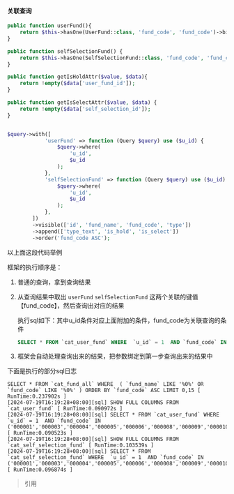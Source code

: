 #### 关联查询

```php
public function userFund(){
    return $this->hasOne(UserFund::class, 'fund_code', 'fund_code')->bind(['user_fund_id'=>'id']);
}

public function selfSelectionFund() {
    return $this->hasOne(SelfSelectionFund::class, 'fund_code', 'fund_code')->bind(['self_selection_id' => 'id']);
}

public function getIsHoldAttr($value, $data){
    return !empty($data['user_fund_id']);
}

public function getIsSelectAttr($value, $data) {
    return !empty($data['self_selection_id']);
}
```

```php

$query->with([
            'userFund' => function (Query $query) use ($u_id) {
                $query->where(
                    'u_id',
                    $u_id
                );
            },
            'selfSelectionFund' => function (Query $query) use ($u_id) {
                $query->where(
                    'u_id',
                    $u_id
                );
            },
        ])
        ->visible(['id', 'fund_name', 'fund_code', 'type'])
        ->append(['type_text', 'is_hold', 'is_select'])
        ->order('fund_code ASC');
```

以上面这段代码举例

框架的执行顺序是：

1. 普通的查询，拿到查询结果

2. 从查询结果中取出 `userFund`  `selfSelectionFund` 这两个关联的键值【fund_code】，然后查询出对应的结果

   执行sql如下：其中u_id条件对应上面附加的条件，fund_code为关联查询的条件

   ```sql
   SELECT * FROM `cat_user_fund` WHERE  `u_id` = 1  AND `fund_code` IN ('000001','000003','000004','000005','000006','000008','000009','000010','000011','000013','000014','000015','000016','000017','000020')
   ```

3. 框架会自动处理查询出来的结果，把参数绑定到第一步查询出来的结果中

下面是执行的部分sql日志

```
SELECT * FROM `cat_fund_all` WHERE  ( `fund_name` LIKE '%0%' OR `fund_code` LIKE '%0%' ) ORDER BY `fund_code` ASC LIMIT 0,15 [ RunTime:0.237902s ]
[2024-07-19T16:19:28+08:00][sql] SHOW FULL COLUMNS FROM `cat_user_fund` [ RunTime:0.090972s ]
[2024-07-19T16:19:28+08:00][sql] SELECT * FROM `cat_user_fund` WHERE  `u_id` = 1  AND `fund_code` IN ('000001','000003','000004','000005','000006','000008','000009','000010','000011','000013','000014','000015','000016','000017','000020') [ RunTime:0.090523s ]
[2024-07-19T16:19:28+08:00][sql] SHOW FULL COLUMNS FROM `cat_self_selection_fund` [ RunTime:0.103539s ]
[2024-07-19T16:19:28+08:00][sql] SELECT * FROM `cat_self_selection_fund` WHERE  `u_id` = 1  AND `fund_code` IN ('000001','000003','000004','000005','000006','000008','000009','000010','000011','000013','000014','000015','000016','000017','000020') [ RunTime:0.096874s ]

```

> 引用
> 
> [关联预载入]: https://www.kancloud.cn/manual/thinkphp6_0/1037605	"关联预载入"
> [一对一关联]: https://www.kancloud.cn/manual/thinkphp6_0/1037600	"一对一关联"